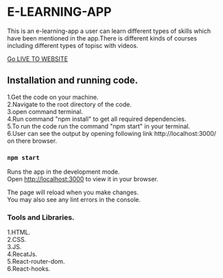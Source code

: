 # E-LEARNING-APP
This is an e-learning-app a user can learn different types of skills which have been mentioned in the app.There is different kinds of courses including different types of topisc with videos.

[Go LIVE TO WEBSITE](https://e-learning-app-ac586c.netlify.app/)


## Installation and running code.
1.Get the code on your machine.<br/>
2.Navigate to the root directory of the code.<br/>
3.open command terminal.<br/>
4.Run command "npm install" to get all required dependencies.<br/>
5.To run the code run the command "npm start" in your terminal.<br/>
6.User can see the output by opening following link http://localhost:3000/ on there browser.

### `npm start`

Runs the app in the development mode.\
Open [http://localhost:3000](http://localhost:3000) to view it in your browser.

The page will reload when you make changes.\
You may also see any lint errors in the console.

### Tools and Libraries.
1.HTML.<br/>
2.CSS.<br/>
3.JS.<br/>
4.RecatJs.<br/>
5.React-router-dom.<br/>
6.React-hooks.<br/>







